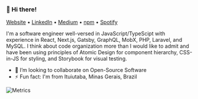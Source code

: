 <h3>👋 Hi there!</h3>

<p>
  <a href="https://vandreleal.github.io" target="_blank">Website</a> •
  <a href="https://www.linkedin.com/in/vandre/" target="_blank">LinkedIn</a> •
  <a href="https://medium.com/@vandreleal" target="_blank">Medium</a> •
  <a href="https://www.npmjs.com/~vandreleal" target="_blank">npm</a> •
  <a href="https://open.spotify.com/user/vandrelc" target="_blank">Spotify</a>
</p>

<p>
  I'm a software engineer well-versed in JavaScript/TypeScipt with experience in React, Next.js, Gatsby, GraphQL, MobX, PHP, Laravel, and MySQL. I think about code organization more than I would like to admit and have been using principles of Atomic Design for component hierarchy, CSS-in-JS for styling, and Storybook for visual testing.
</p>

- 👯 I’m looking to collaborate on Open-Source Software
- ⚡ Fun fact: I'm from Ituiutaba, Minas Gerais, Brazil

![Metrics](https://metrics.lecoq.io/vandreleal)
